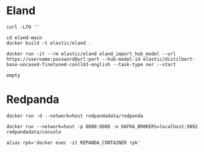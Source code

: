 # Eland
```
curl -LfO ''
```

```
cd eland-main
docker build -t elastic/eland .
```

```
docker run -it --rm elastic/eland eland_import_hub_model --url https://username:password@url:port --hub-model-id elastic/distilbert-base-uncased-finetuned-conll03-english --task-type ner --start
```

```
empty
```


# Redpanda


```
docker run -d --network=host redpandadata/redpanda
```

```
docker run --network=host -p 8080:8080 -e KAFKA_BROKERS=localhost:9092 redpandadata/console
```

```
alias rpk='docker exec -it REPANDA_CONTAINER rpk'
```

